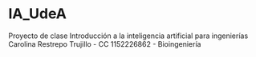 # IA_UdeA
Proyecto de clase Introducción a la inteligencia artificial para ingenierías
Carolina Restrepo Trujillo - CC 1152226862 - Bioingeniería

